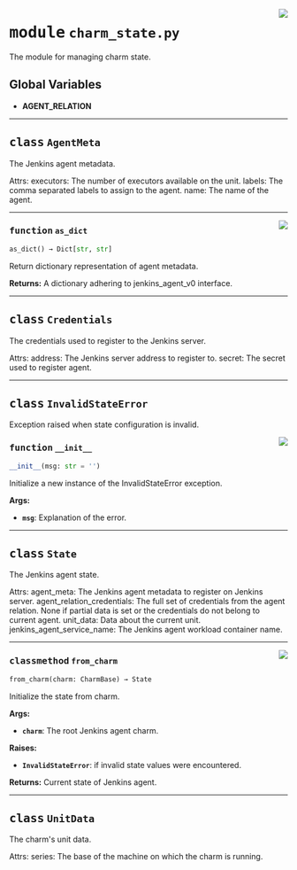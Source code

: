 <!-- markdownlint-disable -->

<a href="../src/charm_state.py#L0"><img align="right" style="float:right;" src="https://img.shields.io/badge/-source-cccccc?style=flat-square"></a>

# <kbd>module</kbd> `charm_state.py`
The module for managing charm state.

**Global Variables**
---------------
- **AGENT_RELATION**


---

## <kbd>class</kbd> `AgentMeta`
The Jenkins agent metadata.

Attrs:  executors: The number of executors available on the unit.  labels: The comma separated labels to assign to the agent.  name: The name of the agent.




---

<a href="../src/charm_state.py#L48"><img align="right" style="float:right;" src="https://img.shields.io/badge/-source-cccccc?style=flat-square"></a>

### <kbd>function</kbd> `as_dict`

```python
as_dict() → Dict[str, str]
```

Return dictionary representation of agent metadata.



**Returns:**
  A dictionary adhering to jenkins_agent_v0 interface.


---

## <kbd>class</kbd> `Credentials`
The credentials used to register to the Jenkins server.

Attrs:  address: The Jenkins server address to register to.  secret: The secret used to register agent.





---

## <kbd>class</kbd> `InvalidStateError`
Exception raised when state configuration is invalid.

<a href="../src/charm_state.py#L74"><img align="right" style="float:right;" src="https://img.shields.io/badge/-source-cccccc?style=flat-square"></a>

### <kbd>function</kbd> `__init__`

```python
__init__(msg: str = '')
```

Initialize a new instance of the InvalidStateError exception.



**Args:**

 - <b>`msg`</b>:  Explanation of the error.





---

## <kbd>class</kbd> `State`
The Jenkins agent state.

Attrs:  agent_meta: The Jenkins agent metadata to register on Jenkins server.  agent_relation_credentials: The full set of credentials from the agent relation. None if  partial data is set or the credentials do not belong to current agent.  unit_data: Data about the current unit.  jenkins_agent_service_name: The Jenkins agent workload container name.




---

<a href="../src/charm_state.py#L135"><img align="right" style="float:right;" src="https://img.shields.io/badge/-source-cccccc?style=flat-square"></a>

### <kbd>classmethod</kbd> `from_charm`

```python
from_charm(charm: CharmBase) → State
```

Initialize the state from charm.



**Args:**

 - <b>`charm`</b>:  The root Jenkins agent charm.



**Raises:**

 - <b>`InvalidStateError`</b>:  if invalid state values were encountered.



**Returns:**
 Current state of Jenkins agent.


---

## <kbd>class</kbd> `UnitData`
The charm's unit data.

Attrs:  series: The base of the machine on which the charm is running.
